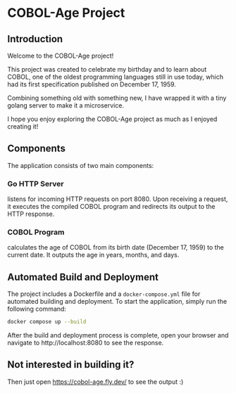 # COBOL-Age Project

## Introduction

Welcome to the COBOL-Age project! 

This project was created to celebrate my birthday and to learn about COBOL, one of the oldest programming languages still in use today, which had its first specification published on December 17, 1959. 

Combining something old with something new, I have wrapped it with a tiny golang server to make it a microservice.

I hope you enjoy exploring the COBOL-Age project as much as I enjoyed creating it!


## Components

The application consists of two main components:


### Go HTTP Server

listens for incoming HTTP requests on port 8080. Upon receiving a request, it executes the compiled COBOL program and redirects its output to the HTTP response.

### COBOL Program

calculates the age of COBOL from its birth date (December 17, 1959) to the current date. It outputs the age in years, months, and days.

## Automated Build and Deployment

The project includes a Dockerfile and a `docker-compose.yml` file for automated building and deployment. To start the application, simply run the following command:

```sh
docker compose up --build
```

After the build and deployment process is complete, open your browser and navigate to http://localhost:8080 to see the response.

## Not interested in building it?

Then just open https://cobol-age.fly.dev/ to see the output :)